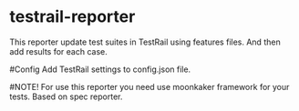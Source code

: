# testrail-reporter

This reporter update test suites in TestRail using features files. And then add results for each case.

#Config
Add TestRail settings to config.json file.


#NOTE!
For use this reporter you need use moonkaker framework for your tests.
Based on spec reporter.

